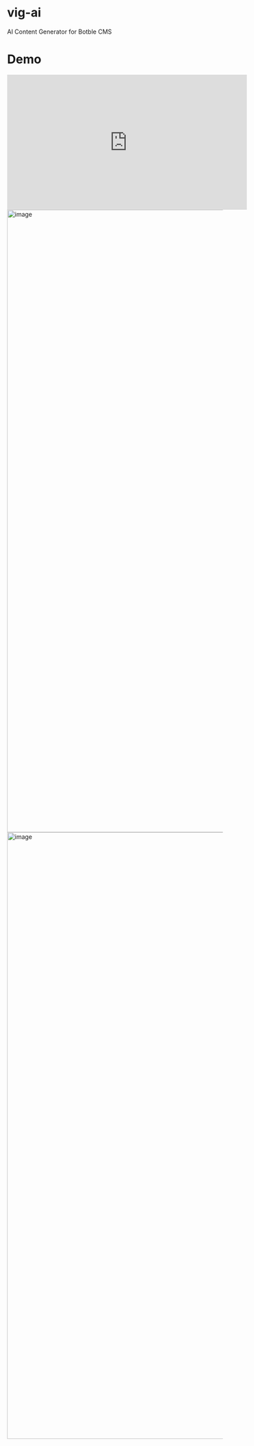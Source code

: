 # vig-ai

AI Content Generator for Botble CMS

# Demo

<iframe width="560" height="315" src="https://www.youtube.com/embed/WA1ux75U73Q" title="YouTube video player" frameborder="0" allow="accelerometer; autoplay; clipboard-write; encrypted-media; gyroscope; picture-in-picture; web-share" allowfullscreen></iframe>

<img width="1452" alt="image" src="https://user-images.githubusercontent.com/34742453/229404078-bb4debf3-c17b-4b16-8811-0f5baf008be5.png">
<img width="1415" alt="image" src="https://user-images.githubusercontent.com/34742453/229404142-ab5017b9-21f7-4912-8003-5e7e997ccf2b.png">
